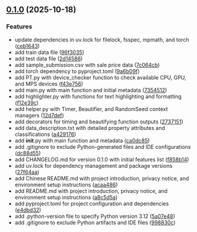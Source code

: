 <!-- insertion marker -->
<a name="0.1.0"></a>

## [0.1.0](https://github.com///compare/998830ce45a9120223b383305af1ed4d64ad1623...0.1.0) (2025-10-18)

### Features

- update dependencies in uv.lock for filelock, fsspec, mpmath, and torch ([ceb1643](https://github.com///commit/ceb16434e3a93c1f6528102f9f03bbedcfffbd6d))
- add train data file ([96f3035](https://github.com///commit/96f30357648f69a7ed3e1b78dfb1903b7d288753))
- add test data file ([2d14586](https://github.com///commit/2d14586882248a3142785a46b9cd53d0399b3888))
- add sample_submission.csv with sale price data ([7c064cb](https://github.com///commit/7c064cbbbf15693a1c2ee88f77a2d7343f214deb))
- add torch dependency to pyproject.toml ([9a6b09f](https://github.com///commit/9a6b09f77b77283fcd5421bf389ea223bc724af5))
- add PT.py with device_checker function to check available CPU, GPU, and MPS devices ([f43e756](https://github.com///commit/f43e7564615c131d747ba9ca663ef2c805467540))
- add main.py with main function and initial metadata ([7354512](https://github.com///commit/7354512e667d1099e5c60c1c5df4b0ecac55261a))
- add highlighter.py with functions for text highlighting and formatting ([f12e39c](https://github.com///commit/f12e39c77033ad7de2794583a967c85336f648b7))
- add helper.py with Timer, Beautifier, and RandomSeed context managers ([12d7def](https://github.com///commit/12d7defee820a8993576670803e4d3b2ca896b07))
- add decorators for timing and beautifying function outputs ([2737151](https://github.com///commit/27371511fb1c185a946408440ef4ebfcf1fd2266))
- add data_description.txt with detailed property attributes and classifications ([a429176](https://github.com///commit/a429176e0103af29c851888a145d56c68eff1c27))
- add __init__.py with main function and metadata ([ca0dc85](https://github.com///commit/ca0dc85e34f682010587626208b1be2a489694c7))
- add .gitignore to exclude Python-generated files and IDE configurations ([dc88d55](https://github.com///commit/dc88d55cef1b56ab9a0a00b6fe6e62e33b33f287))
- add CHANGELOG.md for version 0.1.0 with initial features list ([f858b14](https://github.com///commit/f858b148aa7a955b422c8888c98c52b491572369))
- add uv.lock for dependency management and package versions ([27f64aa](https://github.com///commit/27f64aa1909d4d8270bb03065bc1451c4b857125))
- add Chinese README.md with project introduction, privacy notice, and environment setup instructions ([acaa486](https://github.com///commit/acaa48688def487846833f3742bce6a966325e6a))
- add README.md with project introduction, privacy notice, and environment setup instructions ([a8c5d5a](https://github.com///commit/a8c5d5a9ac9881e5ab4f603b10dc64629055fbb4))
- add pyproject.toml for project configuration and dependencies ([e4dbd32](https://github.com///commit/e4dbd3231fc8ae04a177e5b1a6b54dfa6645cec3))
- add .python-version file to specify Python version 3.12 ([5a07e48](https://github.com///commit/5a07e48899f0397f073d4b681a6b4577f0d1cdd1))
- add .gitignore to exclude Python artifacts and IDE files ([998830c](https://github.com///commit/998830ce45a9120223b383305af1ed4d64ad1623))

